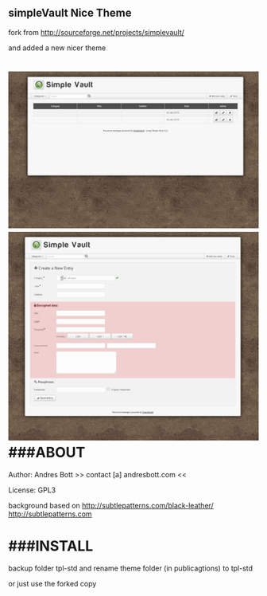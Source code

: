## simpleVault Nice Theme
fork from http://sourceforge.net/projects/simplevault/

and added a new nicer theme

![alt tag](https://raw.githubusercontent.com/AndresBott/simplevault-nice-theme/nice-theme-devel/preview1.jpg)
![alt tag](https://raw.githubusercontent.com/AndresBott/simplevault-nice-theme/nice-theme-devel/preview2_new_enty.jpg)
###ABOUT
=========
Author: Andres Bott >> contact [a] andresbott.com <<

License: GPL3

background based on http://subtlepatterns.com/black-leather/  http://subtlepatterns.com


###INSTALL
=========
backup folder tpl-std and rename theme folder (in publicagtions)  to tpl-std

or just use the forked copy

